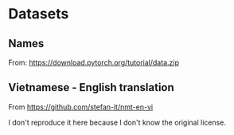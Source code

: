 # Datasets

## Names

From: https://download.pytorch.org/tutorial/data.zip

## Vietnamese - English translation

From https://github.com/stefan-it/nmt-en-vi

I don't reproduce it here because I don't know the original license.
